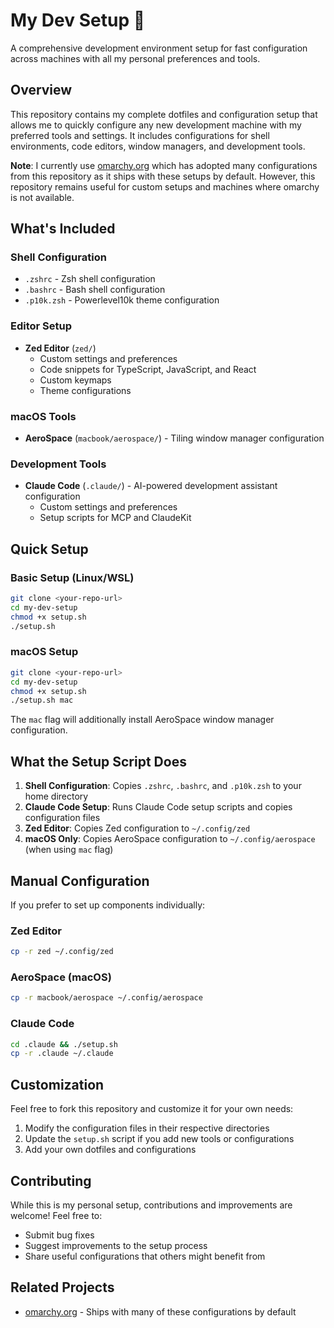 # My Dev Setup 🚀

A comprehensive development environment setup for fast configuration across machines with all my personal preferences and tools.

## Overview

This repository contains my complete dotfiles and configuration setup that allows me to quickly configure any new development machine with my preferred tools and settings. It includes configurations for shell environments, code editors, window managers, and development tools.

**Note**: I currently use [omarchy.org](https://omarchy.org/) which has adopted many configurations from this repository as it ships with these setups by default. However, this repository remains useful for custom setups and machines where omarchy is not available.

## What's Included

### Shell Configuration
- `.zshrc` - Zsh shell configuration
- `.bashrc` - Bash shell configuration
- `.p10k.zsh` - Powerlevel10k theme configuration

### Editor Setup
- **Zed Editor** (`zed/`)
  - Custom settings and preferences
  - Code snippets for TypeScript, JavaScript, and React
  - Custom keymaps
  - Theme configurations

### macOS Tools
- **AeroSpace** (`macbook/aerospace/`) - Tiling window manager configuration

### Development Tools
- **Claude Code** (`.claude/`) - AI-powered development assistant configuration
  - Custom settings and preferences
  - Setup scripts for MCP and ClaudeKit

## Quick Setup

### Basic Setup (Linux/WSL)
```bash
git clone <your-repo-url>
cd my-dev-setup
chmod +x setup.sh
./setup.sh
```

### macOS Setup
```bash
git clone <your-repo-url>
cd my-dev-setup
chmod +x setup.sh
./setup.sh mac
```

The `mac` flag will additionally install AeroSpace window manager configuration.

## What the Setup Script Does

1. **Shell Configuration**: Copies `.zshrc`, `.bashrc`, and `.p10k.zsh` to your home directory
2. **Claude Code Setup**: Runs Claude Code setup scripts and copies configuration files
3. **Zed Editor**: Copies Zed configuration to `~/.config/zed`
4. **macOS Only**: Copies AeroSpace configuration to `~/.config/aerospace` (when using `mac` flag)

## Manual Configuration

If you prefer to set up components individually:

### Zed Editor
```bash
cp -r zed ~/.config/zed
```

### AeroSpace (macOS)
```bash
cp -r macbook/aerospace ~/.config/aerospace
```

### Claude Code
```bash
cd .claude && ./setup.sh
cp -r .claude ~/.claude
```

## Customization

Feel free to fork this repository and customize it for your own needs:

1. Modify the configuration files in their respective directories
2. Update the `setup.sh` script if you add new tools or configurations
3. Add your own dotfiles and configurations

## Contributing

While this is my personal setup, contributions and improvements are welcome! Feel free to:

- Submit bug fixes
- Suggest improvements to the setup process
- Share useful configurations that others might benefit from

## Related Projects

- [omarchy.org](https://omarchy.org/) - Ships with many of these configurations by default
